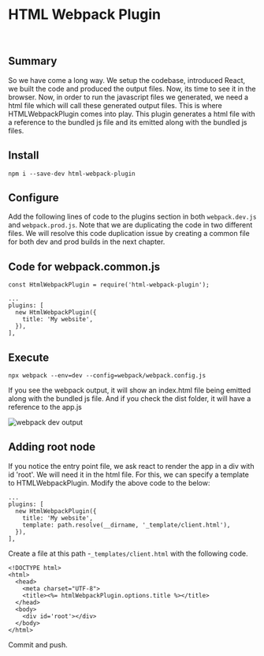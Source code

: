 # HTML Webpack Plugin

&nbsp;

## Summary

So we have come a long way. We setup the codebase, introduced React, we built the code and produced the output files. Now, its time to see it in the browser. Now, in order to run the javascript files we generated, we need a html file which will call these generated output files. This is where HTMLWebpackPlugin comes into play. This plugin generates a html file with a reference to the bundled js file and its emitted along with the bundled js files.

## Install

`npm i --save-dev html-webpack-plugin`

## Configure

Add the following lines of code to the plugins section in both `webpack.dev.js` and `webpack.prod.js`. Note that we are duplicating the code in two different files. We will resolve this code duplication issue by creating a common file for both dev and prod builds in the next chapter.

## Code for webpack.common.js

    const HtmlWebpackPlugin = require('html-webpack-plugin');

    ...
    plugins: [
      new HtmlWebpackPlugin({
        title: 'My website',
      }),
    ],


## Execute

`npx webpack --env=dev --config=webpack/webpack.config.js`

If you see the webpack output, it will show an index.html file being emitted along with the bundled js file. And if you check the dist folder, it will have a reference to the app.js


![webpack dev output](https://firebasestorage.googleapis.com/v0/b/jsdrome.appspot.com/o/webpack-dev-output.png?alt=media&token=b3f3324c-f38c-4a79-ad12-9fedf333c6e1 "webpack dev output")


## Adding root node

If you notice the entry point file, we ask react to render the app in a div with id 'root'.  We will need it in the html file. For this, we can specify a template to HTMLWebpackPlugin. Modify the above code to the below:

    ...
    plugins: [
      new HtmlWebpackPlugin({
        title: 'My website',
        template: path.resolve(__dirname, '_template/client.html'),
      }),
    ],

Create a file at this path -`_templates/client.html` with the following code.

    <!DOCTYPE html>
    <html>
      <head>
        <meta charset="UTF-8">
        <title><%= htmlWebpackPlugin.options.title %></title>
      </head>
      <body>
        <div id='root'></div>
      </body>
    </html>

Commit and push.
